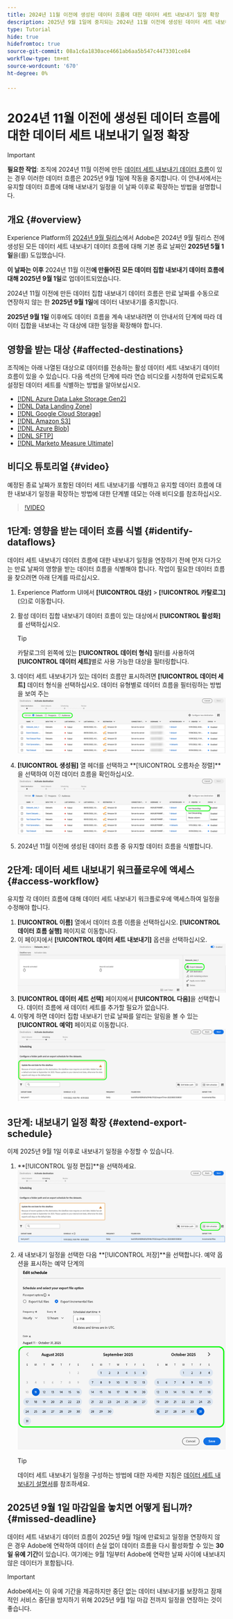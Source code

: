 ```yaml
---
title: 2024년 11월 이전에 생성된 데이터 흐름에 대한 데이터 세트 내보내기 일정 확장
description: 2025년 9월 1일에 중지되는 2024년 11월 이전에 생성된 데이터 세트 내보내기 데이터 흐름에 대한 내보내기 일정을 확장하는 방법을 알아봅니다.
type: Tutorial
hide: true
hidefromtoc: true
source-git-commit: 08a1c6a1830ace4661ab6aa5b547c4473301ce84
workflow-type: tm+mt
source-wordcount: '670'
ht-degree: 0%

---
```



# 2024년 11월 이전에 생성된 데이터 흐름에 대한 데이터 세트 내보내기 일정 확장

>[!IMPORTANT]
>
>**필요한 작업**: 조직에 2024년 11월 이전에 만든 [데이터 세트 내보내기 데이터 흐름](export-datasets.md)이 있는 경우 이러한 데이터 흐름은 2025년 9월 1일에 작동을 중지합니다. 이 안내서에서는 유지할 데이터 흐름에 대해 내보내기 일정을 이 날짜 이후로 확장하는 방법을 설명합니다.

## 개요 {#overview}

Experience Platform의 [2024년 9월 릴리스](/help/release-notes/2024/september-2024.md#destinations)에서 Adobe은 2024년 9월 릴리스 전에 생성된 모든 데이터 세트 내보내기 데이터 흐름에 대해 기본 종료 날짜인 **2025년 5월 1일**&#x200B;을(를) 도입했습니다.

**이 날짜는 이후** 2024년 11월 이전&#x200B;**에 만들어진 모든 데이터 집합 내보내기 데이터 흐름에 대해 2025년 9월 1일**&#x200B;로 업데이트되었습니다.

2024년 11월 이전에 만든 데이터 집합 내보내기 데이터 흐름은 만료 날짜를 수동으로 연장하지 않는 한 **2025년 9월 1일**&#x200B;에 데이터 내보내기를 중지합니다.

**2025년 9월 1일** 이후에도 데이터 흐름을 계속 내보내려면 이 안내서의 단계에 따라 데이터 집합을 내보내는 각 대상에 대한 일정을 확장해야 합니다.

## 영향을 받는 대상 {#affected-destinations}

조직에는 아래 나열된 대상으로 데이터를 전송하는 활성 데이터 세트 내보내기 데이터 흐름이 있을 수 있습니다. 다음 섹션의 단계에 따라 연습 비디오를 시청하여 만료되도록 설정된 데이터 세트를 식별하는 방법을 알아보십시오.

* [[!DNL Azure Data Lake Storage Gen2]](../catalog/cloud-storage/adls-gen2.md)
* [[!DNL Data Landing Zone]](../catalog/cloud-storage/data-landing-zone.md)
* [[!DNL Google Cloud Storage]](../catalog/cloud-storage/google-cloud-storage.md)
* [[!DNL Amazon S3]](../catalog/cloud-storage/amazon-s3.md#changelog)
* [[!DNL Azure Blob]](../catalog/cloud-storage/azure-blob.md#changelog)
* [[!DNL SFTP]](../catalog/cloud-storage/sftp.md#changelog)
* [[!DNL Marketo Measure Ultimate]](../catalog/adobe/marketo-measure-ultimate.md)

## 비디오 튜토리얼 {#video}

예정된 종료 날짜가 포함된 데이터 세트 내보내기를 식별하고 유지할 데이터 흐름에 대한 내보내기 일정을 확장하는 방법에 대한 단계별 데모는 아래 비디오를 참조하십시오.

>[!VIDEO](https://video.tv.adobe.com/v/3470518/)

## 1단계: 영향을 받는 데이터 흐름 식별 {#identify-dataflows}

데이터 세트 내보내기 데이터 흐름에 대한 내보내기 일정을 연장하기 전에 먼저 다가오는 만료 날짜의 영향을 받는 데이터 흐름을 식별해야 합니다. 작업이 필요한 데이터 흐름을 찾으려면 아래 단계를 따르십시오.

1. Experience Platform UI에서 **[!UICONTROL 대상]** > **[!UICONTROL 카탈로그]**(으)로 이동합니다.
2. 활성 데이터 집합 내보내기 데이터 흐름이 있는 대상에서 **[!UICONTROL 활성화]**&#x200B;를 선택하십시오.

   >[!TIP]
   >
   >카탈로그의 왼쪽에 있는 **[!UICONTROL 데이터 형식]** 필터를 사용하여 **[!UICONTROL 데이터 세트]**&#x200B;별로 사용 가능한 대상을 필터링합니다.

3. 데이터 세트 내보내기가 있는 데이터 흐름만 표시하려면 **[!UICONTROL 데이터 세트]** 데이터 형식을 선택하십시오.
   데이터 유형별로 데이터 흐름을 필터링하는 방법을 보여 주는 ![스크린샷입니다.](/help/destinations/assets/ui/export-datasets/dataset-type.png)
4. **[!UICONTROL 생성됨]** 열 헤더를 선택하고 **[!UICONTROL 오름차순 정렬]**을 선택하여 이전 데이터 흐름을 확인하십시오.
   ![데이터 흐름을 오름차순으로 정렬하는 방법을 보여 주는 스크린샷입니다.](/help/destinations/assets/ui/export-datasets/sort-ascending.png)
5. 2024년 11월 이전에 생성된 데이터 흐름 중 유지할 데이터 흐름을 식별합니다.

## 2단계: 데이터 세트 내보내기 워크플로우에 액세스 {#access-workflow}

유지할 각 데이터 흐름에 대해 데이터 세트 내보내기 워크플로우에 액세스하여 일정을 수정해야 합니다.

1. **[!UICONTROL 이름]** 열에서 데이터 흐름 이름을 선택하십시오. **[!UICONTROL 데이터 흐름 실행]** 페이지로 이동합니다.
2. 이 페이지에서 **[!UICONTROL 데이터 세트 내보내기]** 옵션을 선택하십시오.
   ![데이터 흐름 실행 페이지에서 데이터 세트 내보내기 옵션을 보여 주는 스크린샷입니다.](/help/destinations/assets/ui/export-datasets/export-datasets-option.png)
3. **[!UICONTROL 데이터 세트 선택]** 페이지에서 **[!UICONTROL 다음]**&#x200B;을 선택합니다. 데이터 흐름에 새 데이터 세트를 추가할 필요가 없습니다.
4. 이렇게 하면 데이터 집합 내보내기 만료 날짜를 알리는 알림을 볼 수 있는 **[!UICONTROL 예약]** 페이지로 이동합니다.
   ![만료 알림이 있는 데이터 집합 내보내기 데이터 흐름](/help/destinations/assets/ui/export-datasets/dataset-export-notification.png)

## 3단계: 내보내기 일정 확장 {#extend-export-schedule}

이제 2025년 9월 1일 이후로 내보내기 일정을 수정할 수 있습니다.

1. **[!UICONTROL 일정 편집]**을 선택하세요.
   ![일정 편집 단추를 표시하는 예약 단계의 스크린샷입니다.](/help/destinations/assets/ui/export-datasets/edit-schedule.png)
2. 새 내보내기 일정을 선택한 다음 **[!UICONTROL 저장]**을 선택합니다.
   예약 옵션을 표시하는 예약 단계의 ![스크린샷입니다.](/help/destinations/assets/ui/export-datasets/edit-schedule-calendar.png)

   >[!TIP]
   >
   >데이터 세트 내보내기 일정을 구성하는 방법에 대한 자세한 지침은 [데이터 세트 내보내기 설명서](export-datasets.md#scheduling)를 참조하세요.

## 2025년 9월 1일 마감일을 놓치면 어떻게 됩니까? {#missed-deadline}

데이터 세트 내보내기 데이터 흐름이 2025년 9월 1일에 만료되고 일정을 연장하지 않은 경우 Adobe에 연락하여 데이터 손실 없이 데이터 흐름을 다시 활성화할 수 있는 **30일 유예 기간**&#x200B;이 있습니다. 여기에는 9월 1일부터 Adobe에 연락한 날짜 사이에 내보내지 않은 데이터가 포함됩니다.

>[!IMPORTANT]
>
>Adobe에서는 이 유예 기간을 제공하지만 중단 없는 데이터 내보내기를 보장하고 잠재적인 서비스 중단을 방지하기 위해 2025년 9월 1일 마감 전까지 일정을 연장하는 것이 좋습니다.
